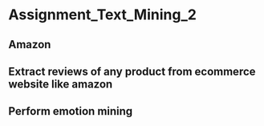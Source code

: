 # Assignment_Text_Mining_2

## Amazon

## Extract reviews of any product from ecommerce website like amazon

## Perform emotion mining
